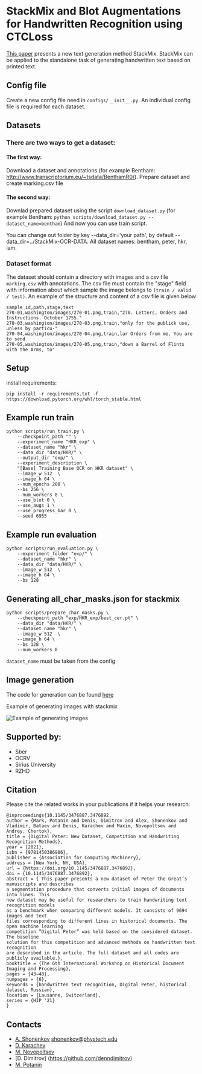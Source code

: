 # StackMix and Blot Augmentations for Handwritten Recognition using CTCLoss

[This paper](https://arxiv.org/abs/2108.11667) presents a new text generation method StackMix. StackMix can be
applied to the standalone task of generating handwritten text based on printed text.

## Config file
Create a new config file need  in ```configs/__init__.py```.
An individual config file is required for each dataset.

## Datasets

### There are two ways to get a dataset:
#### The first way:
Download a dataset and annotations (for example Bentham: http://www.transcriptorium.eu/~tsdata/BenthamR0/). Prepare dataset and create marking.csv file

####  The second way:
Downlad prepared dataset using the script ```download_dataset.py``` (for example Bentham: ```python scripts/download_dataset.py --dataset_name=bentham```)
And now you can use train script.

You can change out folder by key --data_dir='your path', by default --data_dir=../StackMix-OCR-DATA.
All dataset names: bentham, peter, hkr, iam.

### Dataset format

The dataset should contain a directory with images and a csv file `marking.csv` with annotations. The csv file must contain the "stage" field with information about which sample the image belongs to `(train / valid / test)`. An example of the structure and content of a csv file is given below
```
sample_id,path,stage,text
270-01,washington/images/270-01.png,train,"270. Letters, Orders and Instructions. October 1755."
270-03,washington/images/270-03.png,train,"only for the publick use, unless by particu-"
270-04,washington/images/270-04.png,train,lar Orders from me. You are to send
270-05,washington/images/270-05.png,train,"down a Barrel of Flints with the Arms, to"
```

## Setup

install requirements:
```
pip install -r requirements.txt -f https://download.pytorch.org/whl/torch_stable.html
```

## Example run train
```
python scripts/run_train.py \
    --checkpoint_path "" \
    --experiment_name "HKR_exp" \
    --dataset_name "hkr" \
    --data_dir "data/HKR/" \
    --output_dir "exp/" \
    --experiment_description \
    "[Base] Training Base OCR on HKR dataset" \
    --image_w 512  \
    --image_h 64 \
    --num_epochs 200 \
    --bs 256 \
    --num_workers 8 \
    --use_blot 0 \
    --use_augs 1 \
    --use_progress_bar 0 \
    --seed 6955
```

## Example run evaluation
```
python scripts/run_evaluation.py \
    --experiment_folder "exp/" \
    --dataset_name "hkr" \
    --data_dir "data/HKR/" \
    --image_w 512  \
    --image_h 64 \
    --bs 128
```

## Generating all_char_masks.json for stackmix
```
python scripts/prepare_char_masks.py \
    --checkpoint_path "exp/HKR_exp/best_cer.pt" \
    --data_dir "data/HKR/" \
    --dataset_name "hkr" \
    --image_w 512  \
    --image_h 64 \
    --bs 128 \
    --num_workers 8
```

`dataset_name` must be taken from the config

## Image generation

The code for generation can be found [here](/jupyters/usage_stackmix.ipynb)

Example of generating images with stackmix

![Example of generating images](https://sun9-64.userapi.com/impg/xAFmDnVuuTmc4FM_FKhLPnq-KvrppD4x-DvUKg/hy1qKbRbS58.jpg?size=402x305&quality=96&sign=5bdfa7702f2e655cc991e274d4bb7b3f&type=album)


## Supported by:

- Sber
- OCRV
- Sirius University
- RZHD


## Citation

Please cite the related works in your publications if it helps your research:
```
@inproceedings{10.1145/3476887.3476892,
author = {Mark, Potanin and Denis, Dimitrov and Alex, Shonenkov and Vladimir, Bataev and Denis, Karachev and Maxim, Novopoltsev and Andrey, Chertok},
title = {Digital Peter: New Dataset, Competition and Handwriting Recognition Methods},
year = {2021},
isbn = {9781450386906},
publisher = {Association for Computing Machinery},
address = {New York, NY, USA},
url = {https://doi.org/10.1145/3476887.3476892},
doi = {10.1145/3476887.3476892},
abstract = { This paper presents a new dataset of Peter the Great’s manuscripts and describes
a segmentation procedure that converts initial images of documents into lines. This
new dataset may be useful for researchers to train handwriting text recognition models
as a benchmark when comparing different models. It consists of 9694 images and text
files corresponding to different lines in historical documents. The open machine learning
competition ”Digital Peter” was held based on the considered dataset. The baseline
solution for this competition and advanced methods on handwritten text recognition
are described in the article. The full dataset and all codes are publicly available.},
booktitle = {The 6th International Workshop on Historical Document Imaging and Processing},
pages = {43–48},
numpages = {6},
keywords = {handwritten text recognition, Digital Peter, historical dataset, Russian},
location = {Lausanne, Switzerland},
series = {HIP '21}
}
```


## Contacts

- [A. Shonenkov](https://www.kaggle.com/shonenkov) shonenkov@phystech.edu
- [D. Karachev](https://github.com/thedenk/)
- [M. Novopoltsev](https://github.com/maximazzik)
- [D. Dimitrov] (https://github.com/denndimitrov)
- [M. Potanin](https://github.com/MarkPotanin)
